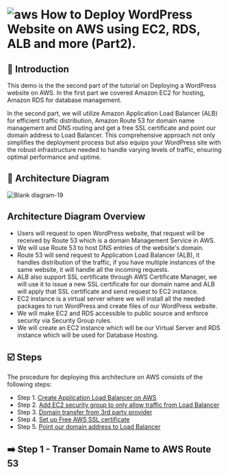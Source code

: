 # ![aws](https://github.com/julien-muke/Search-Engine-Website-using-AWS/assets/110755734/01cd6124-8014-4baa-a5fe-bd227844d263) How to Deploy WordPress Website on AWS using EC2, RDS, ALB and more (Part2).


## <a name="introduction">🤖 Introduction</a>

This demo is the the second part of the tutorial on Deploying a WordPress website on AWS. In the first part we covered Amazon EC2 for hosting, Amazon RDS for database management.

In the second part, we will utilize Amazon Application Load Balancer (ALB) for efficient traffic distribution, Amazon Route 53 for domain name management and DNS routing and get a free SSL certificate and point our domain address to Load Balancer. This comprehensive approach not only simplifies the deployment process but also equips your WordPress site with the robust infrastructure needed to handle varying levels of traffic, ensuring optimal performance and uptime.


## <a name="design">📐 Architecture Diagram</a>


![Blank diagram-19](https://github.com/user-attachments/assets/1d4fa91d-2efd-46f8-b8c4-bbd834f4dbfc)


## Architecture Diagram Overview

* Users will request to open WordPress website, that request will be received by Route 53 which is a domain Management Service in AWS.
* We will use Route 53 to host DNS entries of the website's domain.
* Route 53 will send request to Application Load Balancer (ALB), it handles distribution of the traffic, if you have multiple instances of the same website, it will handle all the incoming requests. 
* ALB also support SSL certificate through AWS Certificate Manager, we will use it to issue a new SSL certificate for our domain name and ALB will apply that SSL certificate and send request to EC2 instance.
* EC2 instance is a virtual server where we will install all the needed packages to run WordPress  and create files of our WordPress website.
* We will make EC2 and RDS accessible to public source and enforce security via Security Group rules.
* We will create an EC2 instance which will be our Virtual Server and RDS instance which will be used for Database Hosting.


## <a name="steps">☑️ Steps</a>

The procedure for deploying this architecture on AWS consists of the following steps:

* Step 1. [Create Application Load Balancer on AWS](#alb)
* Step 2. [Add EC2 security group to only allow traffic from Load Balancer](#ec2-alb)
* Step 3. [Domain transfer from 3rd party provider](#domain-transfer)
* Step 4. [Set up Free AWS SSL certificate](#ssl-certificate)
* Step 5. [Point our domain address to Load Balancer](#domain-to-lb)


## <a name="create-ec2-for-wordpress">➡️ Step 1 - Transer Domain Name to AWS Route 53</a>

